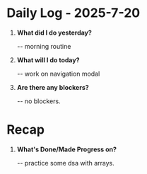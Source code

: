 # Daily Log - 2025-7-20

1. **What did I do yesterday?**

   -- morning routine
   

2. **What will I do today?**
   
   -- work on navigation modal

3. **Are there any blockers?**

   -- no blockers.

# Recap

1. **What's Done/Made Progress on?** 

   -- practice some dsa with arrays.

<!--
   git add .; git commit -m "daily stand-up"; git push;
   git add .; git commit -m "daily close"; git push;
-->